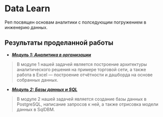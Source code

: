 # Data Learn
Реп посвящен основам аналитики с полседующим погружением в инженерию данных.
## Результаты проделанной работы
- ***[Модуль 1: Аналитика в организации](DE-101/Module1)***

> В модуле 1 нашей задачей является построение архитектуры аналитического решения на примере торговой сети, а также работа в Excel — построение отчётности и дашборда на основе собранных данных.

- ***[Модуль 2: Базы данных и SQL](DE-101/Module2)***

> В модуле 2 нашей задачей является создание базы данных в PostgreSQL, написание запросов к ней, а также отрисовка модели данных в SqlDBM.
